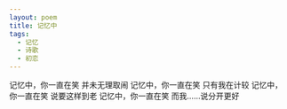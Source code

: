 ```yaml
---
layout: poem
title: 记忆中
tags:
  - 记忆
  - 诗歌
  - 初恋
---
```

记忆中，你一直在笑
并未无理取闹
记忆中，你一直在笑
只有我在计较
记忆中，你一直在笑
说要这样到老
记忆中，你一直在笑
而我……说分开更好
